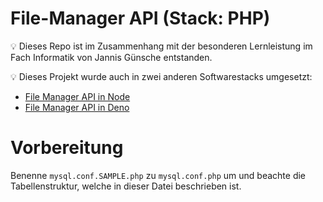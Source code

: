 # File-Manager API (Stack: PHP)

💡 Dieses Repo ist im Zusammenhang mit der besonderen Lernleistung im Fach Informatik von Jannis Günsche entstanden.

💡 Dieses Projekt wurde auch in zwei anderen Softwarestacks umgesetzt:
- [File Manager API in Node](https://github.com/jgteam/bell--file-manager--nodejs)
- [File Manager API in Deno](https://github.com/jgteam/bell--file-manager--deno)

# Vorbereitung
Benenne `mysql.conf.SAMPLE.php` zu `mysql.conf.php` um und beachte die Tabellenstruktur, welche in dieser Datei beschrieben ist.

